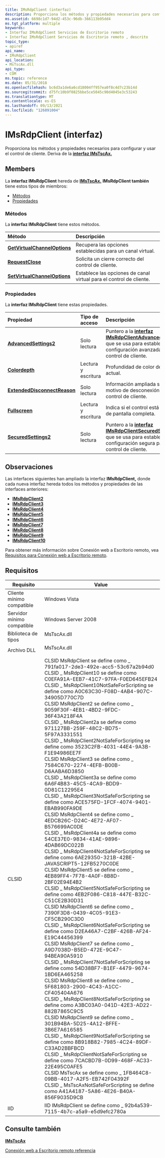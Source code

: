 ```yaml
---
title: IMsRdpClient (interfaz)
description: Proporciona los métodos y propiedades necesarios para configurar y usar el control de cliente. Deriva de la interfaz IMsTscAx.
ms.assetid: 6698c1d7-94d2-453c-96db-366113b95dd4
ms.tgt_platform: multiple
keywords:
- Interfaz IMsRdpClient Servicios de Escritorio remoto
- Interfaz IMsRdpClient Servicios de Escritorio remoto , descrito
topic_type:
- apiref
api_name:
- IMsRdpClient
api_location:
- MsTscAx.dll
api_type:
- COM
ms.topic: reference
ms.date: 05/31/2018
ms.openlocfilehash: bc6d3a1de6a6cd18004ff957ea0f8c4d7c23b14d
ms.sourcegitcommit: d75fc10b9f0825bbe5ce5045c90d4045e3c53243
ms.translationtype: MT
ms.contentlocale: es-ES
ms.lasthandoff: 09/13/2021
ms.locfileid: "126891004"
---
```

# <a name="imsrdpclient-interface"></a>IMsRdpClient (interfaz)

Proporciona los métodos y propiedades necesarios para configurar y usar el control de cliente. Deriva de la [**interfaz IMsTscAx.**](imstscax-interface.md)

## <a name="members"></a>Members

La **interfaz IMsRdpClient** hereda de [**IMsTscAx.**](imstscax-interface.md) **IMsRdpClient también** tiene estos tipos de miembros:

-   [Métodos](#methods)
-   [Propiedades](#properties)

### <a name="methods"></a>Métodos

La **interfaz IMsRdpClient** tiene estos métodos.



| Método                                                                    | Descripción                                                         |
|:--------------------------------------------------------------------------|:--------------------------------------------------------------------|
| [**GetVirtualChannelOptions**](imsrdpclient-getvirtualchanneloptions.md) | Recupera las opciones establecidas para un canal virtual.<br/>         |
| [**RequestClose**](imsrdpclient-requestclose.md)                         | Solicita un cierre correcto del control de cliente.<br/>      |
| [**SetVirtualChannelOptions**](imsrdpclient-setvirtualchanneloptions.md) | Establece las opciones de canal virtual para el control de cliente.<br/> |



 

### <a name="properties"></a>Propiedades

La **interfaz IMsRdpClient** tiene estas propiedades.



| Propiedad                                                                             | Tipo de acceso           | Descripción                                                                                                                                                               |
|:-------------------------------------------------------------------------------------|:----------------------|:--------------------------------------------------------------------------------------------------------------------------------------------------------------------------|
| [**AdvancedSettings2**](imsrdpclient-advancedsettings2.md)<br/>               | Solo lectura<br/>  | Puntero a la [**interfaz IMsRdpClientAdvancedSettings,**](imsrdpclientadvancedsettings-interface.md) que se usa para establecer la configuración avanzada para el control de cliente.<br/> |
| [**Colordepth**](imsrdpclient-colordepth.md)<br/>                             | Lectura y escritura<br/> | Profundidad de color del control actual.<br/>                                                                                                                            |
| [**ExtendedDisconnectReason**](imsrdpclient-extendeddisconnectreason.md)<br/> | Solo lectura<br/>  | Información ampliada sobre el motivo de desconexión del control de cliente.<br/>                                                                                      |
| [**Fullscreen**](imsrdpclient-fullscreen.md)<br/>                             | Lectura y escritura<br/> | Indica si el control está en modo de pantalla completa.<br/>                                                                                                          |
| [**SecuredSettings2**](imsrdpclient-securedsettings2.md)<br/>                 | Solo lectura<br/>  | Puntero a la [**interfaz IMsRdpClientSecuredSettings,**](imsrdpclientsecuredsettings-interface.md) que se usa para establecer la configuración segura para el control de cliente.<br/>    |



 

## <a name="remarks"></a>Observaciones

Las interfaces siguientes han ampliado la interfaz **IMsRdpClient,** donde cada nueva interfaz hereda todos los métodos y propiedades de las interfaces anteriores:

-   [**IMsRdpClient2**](imsrdpclient2.md)
-   [**IMsRdpClient3**](imsrdpclient3.md)
-   [**IMsRdpClient4**](imsrdpclient4.md)
-   [**IMsRdpClient5**](imsrdpclient5.md)
-   [**IMsRdpClient6**](imsrdpclient6.md)
-   [**IMsRdpClient7**](imsrdpclient7.md)
-   [**IMsRdpClient8**](imsrdpclient8.md)
-   [**IMsRdpClient9**](imsrdpclient9.md)
-   [**IMsRdpClient10**](imsrdpclient10.md)

Para obtener más información sobre Conexión web a Escritorio remoto, vea [Requisitos para Conexión web a Escritorio remoto](requirements-for-remote-desktop-web-connection.md).

## <a name="requirements"></a>Requisitos



| Requisito | Value |
|-------------------------------------|---------------------------------------------------------------------------------------------------------------------------------------------------------------------------------------------------------------------------------------------------------------------------------------------------------------------------------------------------------------------------------------------------------------------------------------------------------------------------------------------------------------------------------------------------------------------------------------------------------------------------------------------------------------------------------------------------------------------------------------------------------------------------------------------------------------------------------------------------------------------------------------------------------------------------------------------------------------------------------------------------------------------------------------------------------------------------------------------------------------------------------------------------------------------------------------------------------------------------------------------------------------------------------------------------------------------------------------------------------------------------------------------------------------------------------------------------------------------------------------------------------------------------------------------------------------------------------------------------------------------------------------------------------------------------------------------------------------------------------------------------------------------------------------------------------------------------------------------------------------------------------------------------------------------------------------------------------------------------------------------------------------------------------------------------------------------------------------------------------------------------------------------------------------------------------------------------------------------------------------------------------------------------------------------------------------------------------------------|
| Cliente mínimo compatible<br/> | Windows Vista<br/>                                                                                                                                                                                                                                                                                                                                                                                                                                                                                                                                                                                                                                                                                                                                                                                                                                                                                                                                                                                                                                                                                                                                                                                                                                                                                                                                                                                                                                                                                                                                                                                                                                                                                                                                                                                                                                                                                                                                                                                                                                                                                                                                                                                                                                                                                                                    |
| Servidor mínimo compatible<br/> | Windows Server 2008<br/>                                                                                                                                                                                                                                                                                                                                                                                                                                                                                                                                                                                                                                                                                                                                                                                                                                                                                                                                                                                                                                                                                                                                                                                                                                                                                                                                                                                                                                                                                                                                                                                                                                                                                                                                                                                                                                                                                                                                                                                                                                                                                                                                                                                                                                                                                                              |
| Biblioteca de tipos<br/>             | <dl> <dt>MsTscAx.dll</dt> </dl>                                                                                                                                                                                                                                                                                                                                                                                                                                                                                                                                                                                                                                                                                                                                                                                                                                                                                                                                                                                                                                                                                                                                                                                                                                                                                                                                                                                                                                                                                                                                                                                                                                                                                                                                                                                                                                                                                                                                                                                                                                                                                                                                                                                                                                                      |
| Archivo DLL<br/>                      | <dl> <dt>MsTscAx.dll</dt> </dl>                                                                                                                                                                                                                                                                                                                                                                                                                                                                                                                                                                                                                                                                                                                                                                                                                                                                                                                                                                                                                                                                                                                                                                                                                                                                                                                                                                                                                                                                                                                                                                                                                                                                                                                                                                                                                                                                                                                                                                                                                                                                                                                                                                                                                                                      |
| CLSID<br/>                    | CLSID MsRdpClient se define como \_ 791fa017-2de3-492e-acc5-53c67a2b94d0<br/> CLSID \_ MsRdpClient10 se define como C0EFA91A-EEB7-41C7-97FA-F0ED645EFB24<br/> CLSID \_ MsRdpClient10NotSafeForScripting se define como A0C63C30-F08D-4AB4-907C-34905D770C7D<br/> CLSID MsRdpClient2 se define como \_ 9059F30F-4EB1-4BD2-9FDC-36F43A218F4A<br/> CLSID \_ MsRdpClient2a se define como 971127BB-259F-48C2-BD75-5F97A3331551<br/> CLSID \_ MsRdpClient2NotSafeForScripting se define como 3523C2FB-4031-44E4-9A3B-F1E94986EE7F<br/> CLSID MsRdpClient3 se define como \_ 7584C670-2274-4EFB-B00B-D6AABA6D3850<br/> CLSID \_ MsRdpClient3a se define como 6A6F4B83-45C5-4CA9-BDD9-0D81C12295E4<br/> CLSID \_ MsRdpClient3NotSafeForScripting se define como ACE575FD-1FCF-4074-9401-EBAB990FA9DE<br/> CLSID MsRdpClient4 se define como \_ 4EDCB26C-D24C-4E72-AF07-B576699AC0DE<br/> CLSID \_ MsRdpClient4a se define como 54CE37E0-9834-41AE-9896-4DAB69DC022B<br/> CLSID \_ MsRdpClient4NotSafeForScripting se define como 6AE29350-321B-42BE- JAVASCRIPT5-12FB5270C0DE<br/> CLSID MsRdpClient5 se define como \_ 4EB89FF4-7F78-4A0F-8B8D-2BF02E94E4B2<br/> CLSID \_ MsRdpClient5NotSafeForScripting se define como 4EB2F086-C818-447E-B32C-C51CE2B30D31<br/> CLSID MsRdpClient6 se define como \_ 7390F3D8-0439-4C05-91E3-CF5CB290C3D0<br/> CLSID \_ MsRdpClient6NotSafeForScripting se define como D2EA46A7-C2BF-426B-AF24-E19C44456399<br/> CLSID MsRdpClient7 se define como \_ A9D7038D-B5ED-472E-9C47-94BEA90A5910<br/> CLSID \_ MsRdpClient7NotSafeForScripting se define como 54D38BF7-B1EF-4479-9674-1BD6EA465258<br/> CLSID MsRdpClient8 se define como \_ 5F681803-2900-4C43-A1CC-CF405404A676<br/> CLSID \_ MsRdpClient8NotSafeForScripting se define como A3BC03A0-041D-42E3-AD22-882B7865C9C5<br/> CLSID MsRdpClient9 se define como \_ 301B94BA-5D25-4A12-BFFE-3B6E7A616585<br/> CLSID \_ MsRdpClient9NotSafeForScripting se define como 8B918B82-7985-4C24-89DF-C33AD2BBFBCD<br/> CLSID \_ MsRdpClientNotSafeForScripting se define como 7CACBD7B-0D99-468F-AC33-22E495C0AFE5<br/> CLSID MsTscAx se define como \_ 1FB464C8-09BB-4017-A2F5-EB742F04392F<br/> CLSID \_ MsTscAxNotSafeForScripting se define como A41A4187-5A86-4E26-B40A-856F9035D9CB<br/> |
| IID<br/>                      | IID IMsRdpClient se define como \_ 92b4a539-7115-4b7c-a5a9-e5d9efc2780a<br/>                                                                                                                                                                                                                                                                                                                                                                                                                                                                                                                                                                                                                                                                                                                                                                                                                                                                                                                                                                                                                                                                                                                                                                                                                                                                                                                                                                                                                                                                                                                                                                                                                                                                                                                                                                                                                                                                                                                                                                                                                                                                                                                                                                                                                                                             |



## <a name="see-also"></a>Consulte también

<dl> <dt>

[**IMsTscAx**](imstscax-interface.md)
</dt> <dt>

[Conexión web a Escritorio remoto referencia](remote-desktop-web-connection-reference.md)
</dt> </dl>

 

 





